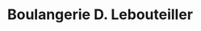 ---
title: "Boulangerie D. Lebouteiller"
url: /ozoir-la-ferriere/boulangerie-d-lebouteiller/
shop: boulangerie
---